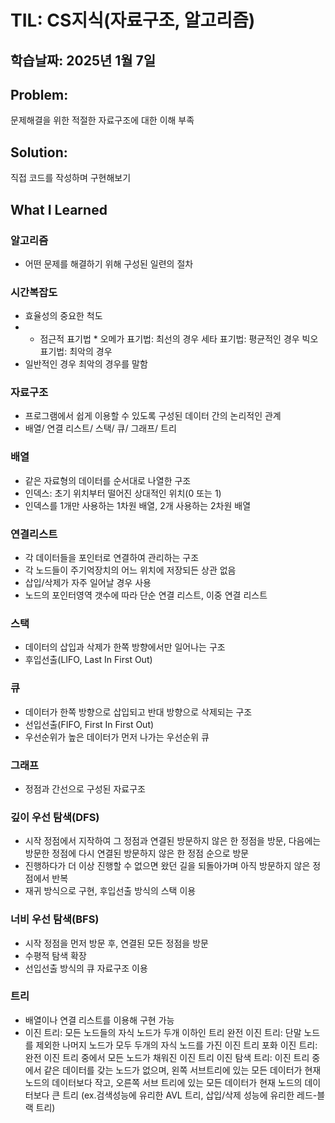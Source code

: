 # TIL: CS지식(자료구조, 알고리즘)
## 학습날짜: 2025년 1월 7일

## Problem:
문제해결을 위한 적절한 자료구조에 대한 이해 부족

## Solution:
직접 코드를 작성하며 구현해보기

## What I Learned

### 알고리즘
- 어떤 문제를 해결하기 위해 구성된 일련의 절차

### 시간복잡도
- 효율성의 중요한 척도
- * 점근적 표기법 *
오메가 표기법: 최선의 경우
세타 표기법: 평균적인 경우
빅오 표기법: 최악의 경우
- 일반적인 경우 최악의 경우를 말함

### 자료구조
- 프로그램에서 쉽게 이용할 수 있도록 구성된 데이터 간의 논리적인 관계
- 배열/ 연결 리스트/ 스택/ 큐/ 그래프/ 트리

### 배열
- 같은 자료형의 데이터를 순서대로 나열한 구조
- 인덱스: 초기 위치부터 떨어진 상대적인 위치(0 또는 1)
- 인덱스를 1개만 사용하는 1차원 배열, 2개 사용하는 2차원 배열

### 연결리스트 
- 각 데이터들을 포인터로 연결하여 관리하는 구조
- 각 노드들이 주기억장치의 어느 위치에 저장되든 상관 없음
- 삽입/삭제가 자주 일어날 경우 사용
- 노드의 포인터영역 갯수에 따라 단순 연결 리스트, 이중 연결 리스트

### 스택 
- 데이터의 삽입과 삭제가 한쪽 방향에서만 일어나는 구조
- 후입선출(LIFO, Last In First Out)

### 큐
- 데이터가 한쪽 방향으로 삽입되고 반대 방향으로 삭제되는 구조
- 선입선출(FIFO, First In First Out)
- 우선순위가 높은 데이터가 먼저 나가는 우선순위 큐

### 그래프
- 정점과 간선으로 구성된 자료구조

### 깊이 우선 탐색(DFS)
- 시작 정점에서 지작하여 그 정점과 연결된 방문하지 않은 한 정점을 방문, 다음에는 방문한 정점에 다시 연결된 방문하지 않은 한 정점 순으로 방문
- 진행하다가 더 이상 진행할 수 없으면 왔던 길을 되돌아가며 아직 방문하지 않은 정점에서 반복
- 재귀 방식으로 구현, 후입선출 방식의 스택 이용

### 너비 우선 탐색(BFS)
- 시작 정점을 먼저 방문 후, 연결된 모든 정점을 방문
- 수평적 탐색 확장
- 선입선출 방식의 큐 자료구조 이용

### 트리
- 배열이나 연결 리스트를 이용해 구현 가능
- 이진 트리: 모든 노드들의 자식 노드가 두개 이하인 트리
  완전 이진 트리: 단말 노드를 제외한 나머지 노드가 모두 두개의 자식 노드를 가진 이진 트리
  포화 이진 트리: 완전 이진 트리 중에서 모든 노드가 채워진 이진 트리
  이진 탐색 트리: 이진 트리 중에서 같은 데이터를 갖는 노드가 없으며, 왼쪽 서브트리에 있는 모든 데이터가 현재 노드의 데이터보다 작고, 오른쪽 서브 트리에 있는 모든 데이터가 현재 노드의 데이터보다 큰 트리
  (ex.검색성능에 유리한 AVL 트리, 삽입/삭제 성능에 유리한 레드-블랙 트리)
